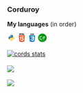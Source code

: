 ### Corduroy

**My languages** (in order)

<code><img height="20" src="https://raw.githubusercontent.com/github/explore/80688e429a7d4ef2fca1e82350fe8e3517d3494d/topics/python/python.png"></code>
<code><img height="20" src="https://raw.githubusercontent.com/github/explore/80688e429a7d4ef2fca1e82350fe8e3517d3494d/topics/html/html.png"></code>
<code><img height="20" src="https://raw.githubusercontent.com/github/explore/80688e429a7d4ef2fca1e82350fe8e3517d3494d/topics/css/css.png"></code>
<code><img height="20" src="https://raw.githubusercontent.com/github/explore/80688e429a7d4ef2fca1e82350fe8e3517d3494d/topics/csharp/csharp.png"></code>

<a href="https://github.com/corduroypython">
  <img align="center" src="https://github-readme-stats.vercel.app/api?username=corduroypython&show_icons=true&include_all_commits=true&show_icons=true&title_color=fff&icon_color=79ff97&text_color=9f9f9f&bg_color=151515" alt="cords stats" />
</a>
<br><br>
<a href="https://github.com/corduroypython?tab=repositories">
  <img align="center" src="https://github-readme-stats.vercel.app/api/top-langs/?username=corduroypython&layout=compact&show_icons=true&title_color=fff&icon_color=79ff97&text_color=9f9f9f&bg_color=151515"/>
</a>
<br>
</br>
<img src="https://media.discordapp.net/attachments/796066552633622548/816457226964303912/deploys.gif"></code>
